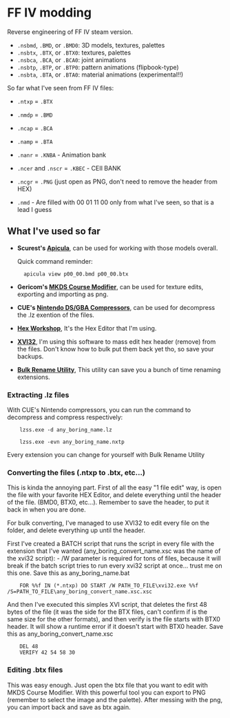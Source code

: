 # FF IV modding
 Reverse engineering of FF IV steam version.


 * `.nsbmd`, `.BMD`, or `.BMD0`: 3D models, textures, palettes
 * `.nsbtx`, `.BTX`, or `.BTX0`: textures, palettes
 * `.nsbca`, `.BCA`, or `.BCA0`: joint animations
 * `.nsbtp`, `.BTP`, or `.BTP0`: pattern animations (flipbook-type)
 * `.nsbta`, `.BTA`, or `.BTA0`: material animations (experimental!!)


 So far what I've seen from FF IV files:

 * `.ntxp` = `.BTX`
 * `.nmdp` = `.BMD`
 * `.ncap` = `.BCA`
 * `.namp` = `.BTA`
 * `.nanr` = `.KNBA` - Animation bank
 * `.ncer` and `.nscr` = `.KBEC` - CEII BANK

 * `.ncgr` = `.PNG` (just open as PNG, don't need to remove the header from HEX)

 * `.nmd`  - Are filled with 00 01 11 00 only from what I've seen, so that is a lead I guess

## What I've used so far

* **Scurest's [Apicula](https://github.com/scurest/apicula/blob/master/README.md)**, can be used for working with those models overall.

    Quick command reminder:

        apicula view p00_00.bmd p00_00.btx



* **Gericom's [MKDS Course Modifier](https://gbatemp.net/threads/mkds-course-modifier.299444/)**,  can be used for texture edits, exporting and importing as png.

* **CUE's [Nintendo DS/GBA Compressors](https://gbatemp.net/threads/nintendo-ds-gba-compressors.313278/)**,  can be used for decompress the .lz exention of the files.

* **[Hex Workshop](http://www.hexworkshop.com)**,  It's the Hex Editor that I'm using.

* **[XVI32](http://www.chmaas.handshake.de/delphi/freeware/xvi32/xvi32.htm)**,  I'm using this software to mass edit hex header (remove) from the files. Don't know how to bulk put them back yet tho, so save your backups.

* **[Bulk Rename Utility](https://www.bulkrenameutility.co.uk)**,  This utility can save you a bunch of time renaming extensions.


### Extracting .lz files

With CUE's Nintendo compressors, you can run the command to decompress and compress respectively:

        lzss.exe -d any_boring_name.lz

        lzss.exe -evn any_boring_name.nxtp

Every extension you can change for yourself with Bulk Rename Utility

### Converting the files (.ntxp to .btx, etc...)

This is kinda the annoying part. First of all the easy "1 file edit" way, is open the file with your favorite HEX Editor, and delete everything until the header of the file. (BMD0, BTX0, etc...). Remember to save the header, to put it back in when you are done.

For bulk converting, I've managed to use XVI32 to edit every file on the folder, and delete everything up until the header.

First I've created a BATCH script that runs the script in every file with the extension that I've wanted (any_boring_convert_name.xsc was the name of the xvi32 script): -  /W  parameter is required for tons of files, because it will break if the batch script tries to run every xvi32 script at once... trust me on this one. Save this as any_boring_name.bat

        FOR %%f IN (*.ntxp) DO START /W PATH_TO_FILE\xvi32.exe %%f /S=PATH_TO_FILE\any_boring_convert_name.xsc.xsc

And then I've executed this simples XVI script, that deletes the first 48 bytes of the file (it was the side for the BTX files, can't confirm if is the same size for the other formats), and then verify is the file starts with BTX0 header. It will show a runtime error if it doesn't start with BTX0 header. Save this as any_boring_convert_name.xsc

        DEL 48
        VERIFY 42 54 58 30


### Editing .btx files

This was easy enough. Just open the btx file that you want to edit with MKDS Course Modifier. With this powerful tool you can export to PNG (remember to select the image and the palette). After messing with the png, you can import back and save as btx again.
